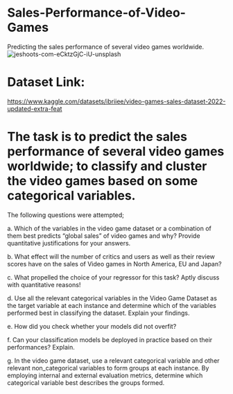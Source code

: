 # Sales-Performance-of-Video-Games
Predicting the sales performance of several video games worldwide.
![jeshoots-com-eCktzGjC-iU-unsplash](https://github.com/Abisola-Raji/Sales-Performance-of-Video-Games/assets/157732949/7952d6a7-c933-46da-9d25-ae5e39364e0c)

# Dataset Link: 
https://www.kaggle.com/datasets/ibriiee/video-games-sales-dataset-2022-updated-extra-feat

# The task is to predict the sales performance of several video games worldwide; to classify and cluster the video games based on some categorical variables.

The following questions were attempted;

a. Which of the variables in the video game dataset or a combination of them best predicts 
“global sales” of video games and why? Provide quantitative justifications for your answers.

b. What effect will the number of critics and users as well as their review scores have on 
the sales of Video games in North America, EU and Japan?

c. What propelled the choice of your regressor for this task? Aptly discuss with 
quantitative reasons! 

d. Use all the relevant categorical variables in the Video Game Dataset as the target 
variable at each instance and determine which of the variables performed best in 
classifying the dataset. Explain your findings. 

e. How did you check whether your models did not overfit?

f. Can your classification models be deployed in practice based on their performances? 
Explain. 

g. In the video game dataset, use a relevant categorical variable and other relevant non_categorical variables to form groups at each instance. By employing internal and 
external evaluation metrics, determine which categorical variable best describes the 
groups formed.
